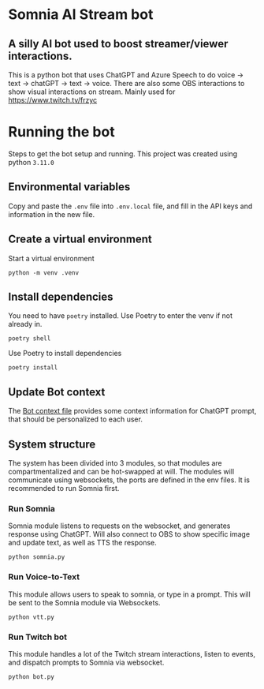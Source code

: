 # Somnia AI Stream bot
## A silly AI bot used to boost streamer/viewer interactions.
This is a python bot that uses ChatGPT and Azure Speech to do voice -> text -> chatGPT -> text -> voice.
There are also some OBS interactions to show visual interactions on stream.
Mainly used for https://www.twitch.tv/frzyc

# Running the bot
Steps to get the bot setup and running.
This project was created using python `3.11.0`
## Environmental variables
Copy and paste the `.env` file into `.env.local` file, and fill in the API keys and information in the new file.

## Create a virtual environment
Start a virtual environment
```
python -m venv .venv
```
## Install dependencies
You need to have `poetry` installed.
Use Poetry to enter the venv if not already in.
```
poetry shell
```

Use Poetry to install dependencies
```
poetry install
```

## Update Bot context
The [Bot context file](Somnia.txt) provides some context information for ChatGPT prompt, that should be personalized to each user.

## System structure
The system has been divided into 3 modules, so that modules are compartmentalized and can be hot-swapped at will. The modules will communicate using websockets, the ports are defined in the env files.
It is recommended to run Somnia first.

### Run Somnia
Somnia module listens to requests on the websocket, and generates response using ChatGPT. Will also connect to OBS to show specific image and update text, as well as TTS the response.
```
python somnia.py
```

### Run Voice-to-Text
This module allows users to speak to somnia, or type in a prompt. This will be sent to the Somnia module via Websockets.
```
python vtt.py
```

### Run Twitch bot
This module handles a lot of the Twitch stream interactions, listen to events, and dispatch prompts to Somnia via websocket.
```
python bot.py
```